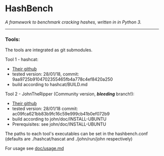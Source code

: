 # HashBench
_A framework to benchmark cracking hashes, written in in Python 3._
___
### Tools:
The tools are integrated as git submodules.

Tool 1 - hashcat:
- [Their github](https://github.com/hashcat/hashcat)
- tested version: 28/01/18, commit: 9aa9725b9104702355465fb4a778c4ef8420a250
- build according to hashcat/BUILD.md

Tool 2 - JohnTheRipper (Community version, _**bleeding**_ branch!):
- [Their github](https://github.com/magnumripper/JohnTheRipper)
- tested version: 28/01/18 commit: ac09fca621bb83b9fc16c59e999cb41b0ef072b9
- build according to john/doc/INSTALL-UBUNTU
- Prerequisites: see john/doc/INSTALL-UBUNTU

The paths to each tool's executables can be set in the hashbench.conf
(defaults are ./hashcat/hascat and ./john/run/john respectively)

For usage see [doc/usage.md](../blob/doc/usage.md)
